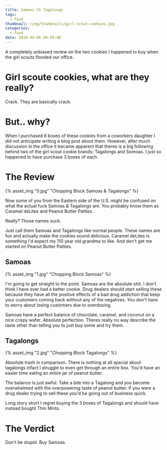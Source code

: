 ```yaml
---
title: Samoas VS Tagalongs
tags:
  - food
thumbnail: /img/thumbnails/girl-scout-cookies.jpg
categories:
  - food
date: 2018-04-06 09:59:00
---
```



A completely unbiased review on the two cookies I happened to buy when the girl scouts flooded our office.

# Girl scoute cookies, what are they really?

Crack. They are basically crack. 

# But.. why?

When I purchased 6 boxes of these cookies from a coworkers daughter I did not anticipate writing a blog post about them. However, after much discussion in the office it became apparent that theres is a big following behind two of the girl scout cookie brands; Tagalongs and Somoas. I just so happened to have purchase 3 boxes of each.

# The Review

{% asset_img "0.jpg" "Chopping Block Samoas & Tagalongs" %}

Now some of you from the Eastern side of the U.S. might be confused on what the actual fuck Samoas & Tagalongs are. You probably know them as Caramel deLites and Peanut Butter Patties. 

Really? Those names suck.

Just call them Samoas and Tagalongs like normal people. These names are fun and actually make the cookies sound delicious. Caramel deLites is something I'd expect my 110 year old grandma to like. And don't get me started on Peanut Butter Patties.


## Samoas

{% asset_img "1.jpg" "Chopping Block Samoas" %}

I'm going to get straight to the point. Samoas are the absolute shit. I don't think I have ever had a better cookie. Drug dealers should start selling these because they have all the positive effects of a bad drug addiction that keep your customers coming back without any of the negatives. You don't have to worry about losing customers due to overdosing. 

Samoas have a perfect balance of chocolate, caramel, and coconut on a nice crispy wafer. Absolute perfection. Theres really no way describe the taste other than telling you to just buy some and try them.


## Tagalongs

{% asset_img "2.jpg" "Chopping Block Tagalongs" %}

Absolute trash in comparison. There is nothing at all special about tagalongs infact I struggle to even get through an entire box. You'd have an easier time eating an entire jar of peanut butter. 

The balance is just awful. Take a bite into a Tagalong and you become overwhelmed with the overpowering taste of peanut butter. If you were a drug dealer trying to sell these you'd be going out of business quick. 

Long story short I regret buying the 3 boxes of Tagalongs and should have instead bought Thin Mints.


# The Verdict

Don't be stupid. Buy Samoas.